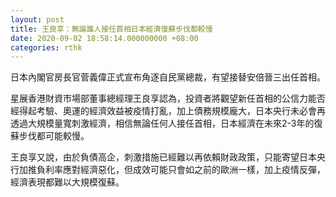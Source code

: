 ```yaml
---
layout: post
title: 王良享：無論誰人接任首相日本經濟復蘇步伐都較慢
date: 2020-09-02 18:58:14.000000000 +08:00
categories: rthk
---
```


日本內閣官房長官菅義偉正式宣布角逐自民黨總裁，有望接替安倍晉三出任首相。

星展香港財資市場部董事總經理王良享認為，投資者將觀望新任首相的公信力能否經得起考驗、奧運的經濟效益被疫情打亂，加上債務規模龐大，日本央行未必會再透過大規模量寬刺激經濟，相信無論任何人接任首相，日本經濟在未來2-3年的復蘇步伐都可能較慢。

王良享又說，由於負債高企，刺激措施已經難以再依賴財政政策，只能寄望日本央行加推負利率應對經濟惡化，但成效可能只會如之前的歐洲一樣，加上疫情反彈，經濟表現都難以大規模復蘇。
